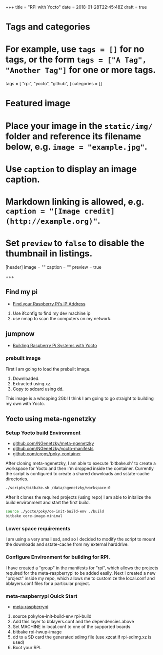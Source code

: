 +++
title = "RPI with Yocto"
date = 2018-01-28T22:45:48Z
draft = true

# Tags and categories
# For example, use `tags = []` for no tags, or the form `tags = ["A Tag", "Another Tag"]` for one or more tags.
tags = [
    "rpi",
    "yocto",
    "github",
]
categories = []

# Featured image
# Place your image in the `static/img/` folder and reference its filename below, e.g. `image = "example.jpg"`.
# Use `caption` to display an image caption.
#   Markdown linking is allowed, e.g. `caption = "[Image credit](http://example.org)"`.
# Set `preview` to `false` to disable the thumbnail in listings.
[header]
image = ""
caption = ""
preview = true

+++

## Find my pi

- [Find your Raspberry Pi's IP Address](https://howchoo.com/g/mjk3m2e2njy/find-your-raspberry-pis-ip-address)

1. Use ifconfig to find my dev machine ip
2. use nmap to scan the computers on my network.

## jumpnow

- [Building Raspberry Pi Systems with Yocto](http://www.jumpnowtek.com/rpi/Raspberry-Pi-Systems-with-Yocto.html)

### prebuilt image

First I am going to load the prebuilt image.

1. Downloaded.
2. Extracted using xz.
3. Copy to sdcard using dd.

This image is a whopping 2Gb! I think I am going to go straight to building my own with Yocto.

## Yocto using meta-ngenetzky

### Setup Yocto build Environment

- [github.com/NGenetzky/meta-ngenetzky](https://github.com/NGenetzky/meta-ngenetzky)
- [github.com/NGenetzky/yocto-manifests](https://github.com/NGenetzky/yocto-manifests)
- [github.com/crops/poky-container](https://github.com/crops/poky-container)

After cloning meta-ngenetzky, I am able to execute 'bitbake.sh' to create a
workspace for Yocto and then I'm dropped inside the container. Currently the
script is configured to create a shared downloads and sstate-cache directories.

```sh
./scripts/bitbake.sh /data/ngenetzky/workspace-0
```

After it clones the required projects (using repo) I am able to initalize the
build environment and start the first build.

```sh
source ./yocto/poky/oe-init-build-env ./build
bitbake core-image-minimal
```

### Lower space requirements

I am using a very small ssd, and so I decided to modify the script to mount the
downloads and sstate-cache from my external harddrive.

### Configure Environment for building for RPI.

I have created a "group" in the manifests for "rpi", which allows the projects
required for the meta-raspberrypi to be added easily. Next I created a new
"project" inside my repo, which allows me to customize the local.conf and
bblayers.conf files for a particular project.

### meta-raspberrypi Quick Start

- [meta-raspberrypi](https://git.yoctoproject.org/cgit.cgi/meta-raspberrypi/about/)

1. source poky/oe-init-build-env rpi-build
2. Add this layer to bblayers.conf and the dependencies above
3. Set MACHINE in local.conf to one of the supported boards
4. bitbake rpi-hwup-image
5. dd to a SD card the generated sdimg file (use xzcat if rpi-sdimg.xz is used)
6. Boot your RPI.

